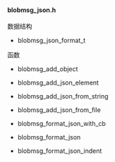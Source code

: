 


#### blobmsg_json.h 

数据结构

* blobmsg_json_format_t

函数

* blobmsg_add_object

* blobmsg_add_json_element

* blobmsg_add_json_from_string

* blobmsg_add_json_from_file

* blobmsg_format_json_with_cb

* blobmsg_format_json

* blobmsg_format_json_indent
